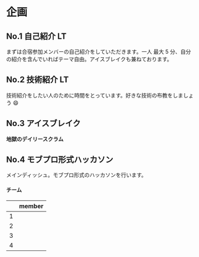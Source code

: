 # 企画

## No.1 自己紹介 LT

まずは合宿参加メンバーの自己紹介をしていただきます。一人 最大 5 分、自分の紹介を含んでいればテーマ自由。アイスブレイクも兼ねております。

## No.2 技術紹介 LT

技術紹介をしたい人のために時間をとっています。好きな技術の布教をしましょう :smile:

## No.3 アイスブレイク

**地獄のデイリースクラム**

## No.4 モブプロ形式ハッカソン

メインディッシュ。モブプロ形式のハッカソンを行います。

#### チーム

|     | member |
| --- | ------ |
| 1   |        |
| 2   |        |
| 3   |        |
| 4   |        |

<!-- This page demonstrates some of the built-in markdown extensions provided by VitePress.

## Syntax Highlighting

VitePress provides Syntax Highlighting powered by [Shiki](https://github.com/shikijs/shiki), with additional features like line-highlighting:

**Input**

````
```js{4}
export default {
  data () {
    return {
      msg: 'Highlighted!'
    }
  }
}
```
````

**Output**

```js{4}
export default {
  data () {
    return {
      msg: 'Highlighted!'
    }
  }
}
```

## Custom Containers

**Input**

```md
::: info
This is an info box.
:::

::: tip
This is a tip.
:::

::: warning
This is a warning.
:::

::: danger
This is a dangerous warning.
:::

::: details
This is a details block.
:::
```

**Output**

::: info
This is an info box.
:::

::: tip
This is a tip.
:::

::: warning
This is a warning.
:::

::: danger
This is a dangerous warning.
:::

::: details
This is a details block.
:::

## More

Check out the documentation for the [full list of markdown extensions](https://vitepress.dev/guide/markdown). -->
